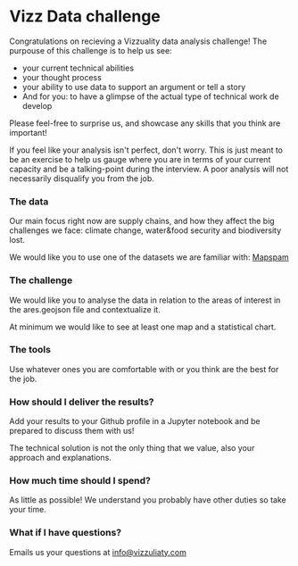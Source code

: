 # Vizz Data challenge

Congratulations on recieving a Vizzuality data analysis challenge!
The purpouse of this challenge is to help us see:
* your current technical abilities
* your thought process
* your ability to use data to support an argument or tell a story
* And for you: to have a glimpse of the actual type of technical work de develop

Please feel-free to surprise us, and showcase any skills that you think are important!

If you feel like your analysis isn't perfect, don't worry. This is just
meant to be an exercise to help us gauge where you are in terms of your current capacity
and be a talking-point during the interview. A poor analysis will not necessarily
disqualify you from the job.

### The data
Our main focus right now are supply chains, and how they affect the big challenges we face: climate change, water&food security and biodiversity lost. 

We would like you to use one of the datasets we are familiar with: [Mapspam](https://www.mapspam.info/data/)

### The challenge

We would like you to analyse the data in relation to the areas of interest in the ares.geojson file and contextualize it.

At minimum we would like to see at least one map and a statistical chart.

### The tools
Use whatever ones you are comfortable with or you think are the best for the job.

### How should I deliver the results?
Add your results to your Github profile in a Jupyter notebook and be prepared to discuss them with us!

The technical solution is not the only thing that we value, also your approach and explanations.

### How much time should I spend?
As little as possible! We understand you probably have other duties so take your time.

### What if I have questions?
Emails us your questions at info@vizzuliaty.com

